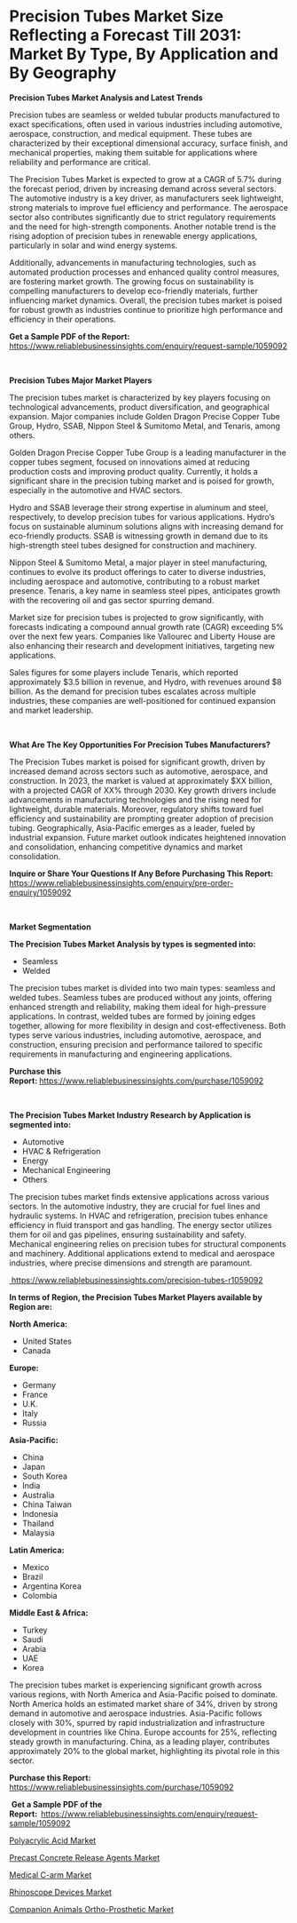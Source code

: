 <p><h1>Precision Tubes Market Size Reflecting a Forecast Till 2031: Market By Type, By Application and By Geography</h1></p><p><strong>Precision Tubes Market Analysis and Latest Trends</strong></p>
<p><p>Precision tubes are seamless or welded tubular products manufactured to exact specifications, often used in various industries including automotive, aerospace, construction, and medical equipment. These tubes are characterized by their exceptional dimensional accuracy, surface finish, and mechanical properties, making them suitable for applications where reliability and performance are critical.</p><p>The Precision Tubes Market is expected to grow at a CAGR of 5.7% during the forecast period, driven by increasing demand across several sectors. The automotive industry is a key driver, as manufacturers seek lightweight, strong materials to improve fuel efficiency and performance. The aerospace sector also contributes significantly due to strict regulatory requirements and the need for high-strength components. Another notable trend is the rising adoption of precision tubes in renewable energy applications, particularly in solar and wind energy systems.</p><p>Additionally, advancements in manufacturing technologies, such as automated production processes and enhanced quality control measures, are fostering market growth. The growing focus on sustainability is compelling manufacturers to develop eco-friendly materials, further influencing market dynamics. Overall, the precision tubes market is poised for robust growth as industries continue to prioritize high performance and efficiency in their operations.</p></p>
<p><strong>Get a Sample PDF of the Report:&nbsp;</strong> <a href="https://www.reliablebusinessinsights.com/enquiry/request-sample/1059092?utm_campaign=48&utm_medium=2&utm_source=Github&utm_content=ia&utm_term=09112024&utm_id=precision-tubes">https://www.reliablebusinessinsights.com/enquiry/request-sample/1059092</a></p>
<p>&nbsp;</p>
<p><strong>Precision Tubes Major Market Players</strong></p>
<p><p>The precision tubes market is characterized by key players focusing on technological advancements, product diversification, and geographical expansion. Major companies include Golden Dragon Precise Copper Tube Group, Hydro, SSAB, Nippon Steel & Sumitomo Metal, and Tenaris, among others.</p><p>Golden Dragon Precise Copper Tube Group is a leading manufacturer in the copper tubes segment, focused on innovations aimed at reducing production costs and improving product quality. Currently, it holds a significant share in the precision tubing market and is poised for growth, especially in the automotive and HVAC sectors.</p><p>Hydro and SSAB leverage their strong expertise in aluminum and steel, respectively, to develop precision tubes for various applications. Hydro’s focus on sustainable aluminum solutions aligns with increasing demand for eco-friendly products. SSAB is witnessing growth in demand due to its high-strength steel tubes designed for construction and machinery.</p><p>Nippon Steel & Sumitomo Metal, a major player in steel manufacturing, continues to evolve its product offerings to cater to diverse industries, including aerospace and automotive, contributing to a robust market presence. Tenaris, a key name in seamless steel pipes, anticipates growth with the recovering oil and gas sector spurring demand.</p><p>Market size for precision tubes is projected to grow significantly, with forecasts indicating a compound annual growth rate (CAGR) exceeding 5% over the next few years. Companies like Vallourec and Liberty House are also enhancing their research and development initiatives, targeting new applications.</p><p>Sales figures for some players include Tenaris, which reported approximately $3.5 billion in revenue, and Hydro, with revenues around $8 billion. As the demand for precision tubes escalates across multiple industries, these companies are well-positioned for continued expansion and market leadership.</p></p>
<p>&nbsp;</p>
<p><strong>What Are The Key Opportunities For Precision Tubes Manufacturers?</strong></p>
<p><p>The Precision Tubes market is poised for significant growth, driven by increased demand across sectors such as automotive, aerospace, and construction. In 2023, the market is valued at approximately $XX billion, with a projected CAGR of XX% through 2030. Key growth drivers include advancements in manufacturing technologies and the rising need for lightweight, durable materials. Moreover, regulatory shifts toward fuel efficiency and sustainability are prompting greater adoption of precision tubing. Geographically, Asia-Pacific emerges as a leader, fueled by industrial expansion. Future market outlook indicates heightened innovation and consolidation, enhancing competitive dynamics and market consolidation.</p></p>
<p><strong>Inquire or Share Your Questions If Any Before Purchasing This Report:</strong> <a href="https://www.reliablebusinessinsights.com/enquiry/pre-order-enquiry/1059092?utm_campaign=48&utm_medium=2&utm_source=Github&utm_content=ia&utm_term=09112024&utm_id=precision-tubes">https://www.reliablebusinessinsights.com/enquiry/pre-order-enquiry/1059092</a></p>
<p>&nbsp;</p>
<p><strong>Market Segmentation</strong></p>
<p><strong>The Precision Tubes Market Analysis by types is segmented into:</strong></p>
<p><ul><li>Seamless</li><li>Welded</li></ul></p>
<p><p>The precision tubes market is divided into two main types: seamless and welded tubes. Seamless tubes are produced without any joints, offering enhanced strength and reliability, making them ideal for high-pressure applications. In contrast, welded tubes are formed by joining edges together, allowing for more flexibility in design and cost-effectiveness. Both types serve various industries, including automotive, aerospace, and construction, ensuring precision and performance tailored to specific requirements in manufacturing and engineering applications.</p></p>
<p><strong>Purchase this Report:&nbsp;</strong><a href="https://www.reliablebusinessinsights.com/purchase/1059092?utm_campaign=48&utm_medium=2&utm_source=Github&utm_content=ia&utm_term=09112024&utm_id=precision-tubes">https://www.reliablebusinessinsights.com/purchase/1059092</a></p>
<p>&nbsp;</p>
<p><strong>The Precision Tubes Market Industry Research by Application is segmented into:</strong></p>
<p><ul><li>Automotive</li><li>HVAC & Refrigeration</li><li>Energy</li><li>Mechanical Engineering</li><li>Others</li></ul></p>
<p><p>The precision tubes market finds extensive applications across various sectors. In the automotive industry, they are crucial for fuel lines and hydraulic systems. In HVAC and refrigeration, precision tubes enhance efficiency in fluid transport and gas handling. The energy sector utilizes them for oil and gas pipelines, ensuring sustainability and safety. Mechanical engineering relies on precision tubes for structural components and machinery. Additional applications extend to medical and aerospace industries, where precise dimensions and strength are paramount.</p></p>
<p><a href="https://www.reliablebusinessinsights.com/precision-tubes-r1059092?utm_campaign=48&utm_medium=2&utm_source=Github&utm_content=ia&utm_term=09112024&utm_id=precision-tubes">&nbsp;https://www.reliablebusinessinsights.com/precision-tubes-r1059092</a></p>
<p><strong>In terms of Region, the Precision Tubes Market Players available by Region are:</strong></p>
<p>
    <p> <strong> North America: </strong>
        <ul>
            <li>United States</li>
            <li>Canada</li>
        </ul>
        </p> 
    <p> <strong> Europe: </strong>
        <ul>
            <li>Germany</li>
            <li>France</li>
            <li>U.K.</li>
            <li>Italy</li>
            <li>Russia</li>
        </ul>
        </p> 
    <p> <strong> Asia-Pacific: </strong>
        <ul>
            <li>China</li>
            <li>Japan</li>
            <li>South Korea</li>
            <li>India</li>
            <li>Australia</li>
            <li>China Taiwan</li>
            <li>Indonesia</li>
            <li>Thailand</li>
            <li>Malaysia</li>
        </ul>
        </p> 
    <p> <strong> Latin America: </strong>
        <ul>
            <li>Mexico</li>
            <li>Brazil</li>
            <li>Argentina Korea</li>
            <li>Colombia</li>
        </ul>
        </p> 
    <p> <strong> Middle East & Africa: </strong>
        <ul>
            <li>Turkey</li>
            <li>Saudi</li>
            <li>Arabia</li>
            <li>UAE</li>
            <li>Korea</li>
        </ul>
    </p>
    </p>
<p><p>The precision tubes market is experiencing significant growth across various regions, with North America and Asia-Pacific poised to dominate. North America holds an estimated market share of 34%, driven by strong demand in automotive and aerospace industries. Asia-Pacific follows closely with 30%, spurred by rapid industrialization and infrastructure development in countries like China. Europe accounts for 25%, reflecting steady growth in manufacturing. China, as a leading player, contributes approximately 20% to the global market, highlighting its pivotal role in this sector.</p></p>
<p><strong>Purchase this Report: </strong><a href="https://www.reliablebusinessinsights.com/purchase/1059092?utm_campaign=48&utm_medium=2&utm_source=Github&utm_content=ia&utm_term=09112024&utm_id=precision-tubes">https://www.reliablebusinessinsights.com/purchase/1059092</a></p>
<p>&nbsp;<strong>Get a Sample PDF of the Report:&nbsp;&nbsp;</strong><a href="https://www.reliablebusinessinsights.com/enquiry/request-sample/1059092?utm_campaign=48&utm_medium=2&utm_source=Github&utm_content=ia&utm_term=09112024&utm_id=precision-tubes">https://www.reliablebusinessinsights.com/enquiry/request-sample/1059092</a></p>
<p><strong></strong></p>
<p><p><a href="https://github.com/azucena6lzcou/Market-Research-Report-List-1/blob/main/polyacrylic-acid-market.md?utm_campaign=48&utm_medium=2&utm_source=Github&utm_content=ia&utm_term=09112024&utm_id=precision-tubes">Polyacrylic Acid Market</a></p><p><a href="https://github.com/DorinaOsmani364/Market-Research-Report-List-1/blob/main/precast-concrete-release-agents-market.md?utm_campaign=48&utm_medium=2&utm_source=Github&utm_content=ia&utm_term=09112024&utm_id=precision-tubes">Precast Concrete Release Agents Market</a></p><p><a href="https://issuu.com/reportprime-2/docs/medical-c-arm-market-size-2030.pptx_625b932d45aaca?utm_campaign=48&utm_medium=2&utm_source=Github&utm_content=ia&utm_term=09112024&utm_id=precision-tubes">Medical C-arm Market</a></p><p><a href="https://issuu.com/reportprime-2/docs/rhinoscope-devices-market-size-2030_17aa971954c84e?utm_campaign=48&utm_medium=2&utm_source=Github&utm_content=ia&utm_term=09112024&utm_id=precision-tubes">Rhinoscope Devices Market</a></p><p><a href="https://issuu.com/reportprime-2/docs/companion-animals-ortho-prosthetic-_d90d3595a9ba31?utm_campaign=48&utm_medium=2&utm_source=Github&utm_content=ia&utm_term=09112024&utm_id=precision-tubes">Companion Animals Ortho-Prosthetic Market</a></p></p>